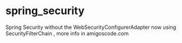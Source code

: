 # spring_security
Spring Security without the WebSecurityConfigurerAdapter now using SecurityFilterChain , more info in amigoscode.com 

